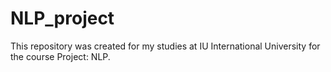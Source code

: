 # NLP_project
This repository was created for my studies at IU International University for the course Project: NLP.
